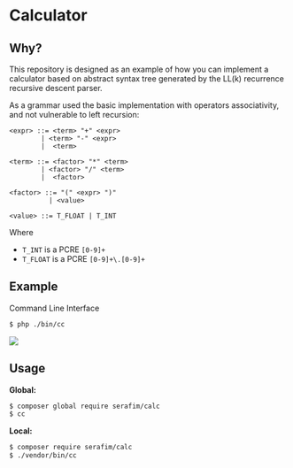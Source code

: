 # Calculator

## Why?

This repository is designed as an example of how you can implement a 
calculator based on abstract syntax tree generated by the LL(k) recurrence 
recursive descent parser.

As a grammar used the basic implementation with operators associativity, and 
not vulnerable to left recursion:

```bnf
<expr> ::= <term> "+" <expr>
        | <term> "-" <expr>
        |  <term>

<term> ::= <factor> "*" <term>
        | <factor> "/" <term>
        |  <factor>

<factor> ::= "(" <expr> ")"
          | <value>

<value> ::= T_FLOAT | T_INT
```

Where 
- `T_INT` is a PCRE `[0-9]+` 
- `T_FLOAT` is a PCRE `[0-9]+\.[0-9]+`

## Example

Command Line Interface

```bash
$ php ./bin/cc
```

![](https://habrastorage.org/webt/bb/68/su/bb68sua0ulmiwh6uoddnqqj3vx0.png)

## Usage

**Global:**

```bash
$ composer global require serafim/calc
$ cc
```

**Local:**

```bash
$ composer require serafim/calc
$ ./vendor/bin/cc 
```

